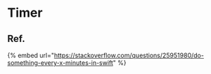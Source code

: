 # Timer

## Ref.

{% embed url="https://stackoverflow.com/questions/25951980/do-something-every-x-minutes-in-swift" %}



